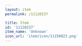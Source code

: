 ```yaml
---
layout: item
permalink: /11120237

title: Item
id: '11120237'
item_name: 'Unknown'
icon_url: 'item/icon/11150023.png'
---
```

